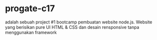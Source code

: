# progate-c17
adalah sebuah project #1 bootcamp pembuatan website node.js. Website yang berisikan pure UI HTML & CSS dan desain rensponsive tanpa menggunakan framework
